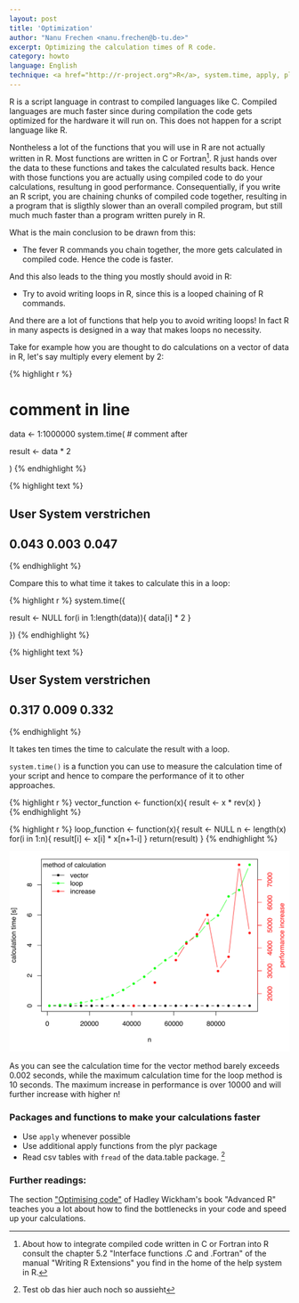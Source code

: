 ```yaml
---
layout: post
title: 'Optimization'
author: "Nanu Frechen <nanu.frechen@b-tu.de>"
excerpt: Optimizing the calculation times of R code.
category: howto
language: English
technique: <a href="http://r-project.org">R</a>, system.time, apply, plyr, fread, data.table
---
```





R is a script language in contrast to compiled languages like C. Compiled languages are much faster since during compilation the code gets optimized for the hardware it will run on. This does not happen for a script language like R.

Nontheless a lot of the functions that you will use in R are not actually written in R. Most functions are written in C or Fortran[^1]. R just hands over the data to these functions and takes the calculated results back. Hence with those functions you are actually using compiled code to do your calculations, resultung in good performance. Consequentially, if you write an R script, you are chaining chunks of compiled code together, resulting in a program that is sligthly slower than an overall compiled program, but still much much faster than a program written purely in R.


What is the main conclusion to be drawn from this:

* The fever R commands you chain together, the more gets calculated in compiled code. Hence the code is faster.

And this also leads to the thing you mostly should avoid in R:

* Try to avoid writing loops in R, since this is a looped chaining of R commands.

And there are a lot of functions that help you to avoid writing loops! In fact R in many aspects is designed in a way that makes loops no necessity. 

Take for example how you are thought to do calculations on a vector of data in R, let's say multiply every element by 2:


{% highlight r %}
# comment in line
data <- 1:1000000
system.time( # comment after
  
  result <- data * 2

)
{% endhighlight %}



{% highlight text %}
##        User      System verstrichen 
##       0.043       0.003       0.047
{% endhighlight %}

Compare this to what time it takes to calculate this in a loop:

{% highlight r %}
system.time({
  
  result <- NULL
  for(i in 1:length(data)){
    data[i] * 2
  }

})
{% endhighlight %}



{% highlight text %}
##        User      System verstrichen 
##       0.317       0.009       0.332
{% endhighlight %}

It takes ten times the time to calculate the result with a loop.

`system.time()` is a function you can use to measure the calculation time of your script and hence to compare the performance of it to other approaches.


{% highlight r %}
vector_function <- function(x){
  result <- x * rev(x)
}  
{% endhighlight %}


{% highlight r %}
loop_function <- function(x){
  result <- NULL
  n <- length(x)
  for(i in 1:n){
    result[i] <- x[i] * x[n+1-i]
  }
  return(result)
}
{% endhighlight %}

![plot of chunk unnamed-chunk-3](/figure/source/2016-01-26-Optimization/unnamed-chunk-3-1.svg)

As you can see the calculation time for the vector method barely exceeds 0.002 seconds, while the maximum calculation time  for the loop method is 10 seconds. The maximum increase in performance is over 10000 and will further increase with higher n!

### Packages and functions to make your calculations faster

* Use `apply` whenever possible
* Use additional apply functions from the plyr package
* Read csv tables with `fread` of the data.table package.
[^2]

### Further readings:

The section ["Optimising code"](http://adv-r.had.co.nz/Profiling.html) of Hadley Wickham's book "Advanced R" teaches you a lot about how to find the bottlenecks in your code and speed up your calculations.



[^1]: About how to integrate compiled code written in C or Fortran into R consult the chapter 5.2 "Interface functions .C and .Fortran" of the manual "Writing R Extensions" you find in the home of the help system in R.
[^2]: Test ob das hier auch noch so aussieht
